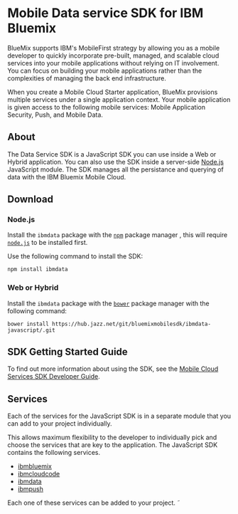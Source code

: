 Mobile Data service SDK for IBM Bluemix
===

BlueMix supports IBM's MobileFirst strategy by allowing you as a mobile developer to quickly incorporate pre-built, managed, and scalable cloud services into your mobile applications without relying on IT involvement. You can focus on building your mobile applications rather than the complexities of managing the back end infrastructure.

When you create a Mobile Cloud Starter application, BlueMix provisions multiple services under a single application context. Your mobile application is given access to the following mobile services: Mobile Application Security, Push, and Mobile Data.

About
---

The Data Service SDK is a JavaScript SDK you can use inside a Web or Hybrid application.  You can also use the SDK inside a server-side [Node.js](http://nodejs.org) JavaScript module. The SDK manages all the persistance and querying of data with the IBM Bluemix Mobile Cloud.

## Download

### Node.js

Install the `ibmdata` package with the [`npm`](https://www.npmjs.org/) package manager , this will require [`node.js`](http://nodejs.org/download/) to be installed first.

Use the following command to install the SDK:

```bash
npm install ibmdata
```

### Web or Hybrid

Install the `ibmdata` package with the [`bower`](http://bower.io/) package manager with the following command:

```
bower install https://hub.jazz.net/git/bluemixmobilesdk/ibmdata-javascript/.git
```

SDK Getting Started Guide
--

To find out more information about using the SDK, see the
[Mobile Cloud Services SDK Developer Guide](http://mbaas-gettingstarted.ng.bluemix.net/).


Services
--

Each of the services for the JavaScript SDK is in a separate module that you can add to your project individually.

This allows maximum flexibility to the developer to individually pick and choose the services that are key to the application. The JavaScript SDK contains the following services.

- [ibmbluemix](https://hub.jazz.net/project/bluemixmobilesdk/ibmbluemix-javascript/overview)
- [ibmcloudcode](https://hub.jazz.net/project/bluemixmobilesdk/ibmcloudcode-javascript/overview)
- [ibmdata](https://hub.jazz.net/project/bluemixmobilesdk/ibmdata-javascript/overview)
- [ibmpush](https://hub.jazz.net/project/bluemixmobilesdk/ibmpush-javascript/overview)

Each one of these services can be added to your project.
˜
